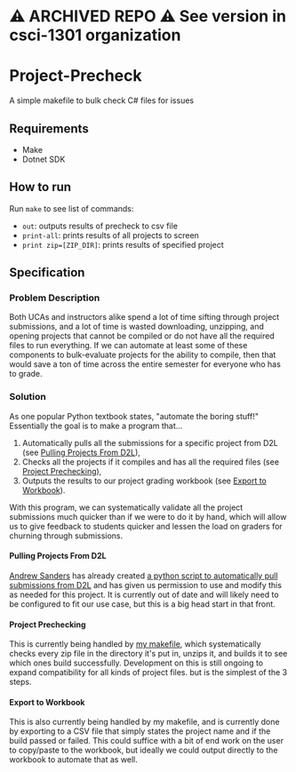 # ⚠️ ARCHIVED REPO ⚠️ See version in csci-1301 organization
# Project-Precheck
A simple makefile to bulk check C# files for issues

## Requirements
- Make
- Dotnet SDK

## How to run
Run `make` to see list of commands:
- `out`: outputs results of precheck to csv file
- `print-all`: prints results of all projects to screen
- `print zip=[ZIP_DIR]`: prints results of specified project

## Specification

### Problem Description
Both UCAs and instructors alike spend a lot of time sifting through project submissions, and a lot of time is wasted downloading, unzipping, and opening projects that cannot be compiled or do not have all the required files to run everything. If we can automate at least some of these components to bulk-evaluate projects for the ability to compile, then that would save a ton of time across the entire semester for everyone who has to grade. 

### Solution
As one popular Python textbook states, "automate the boring stuff!" Essentially the goal is to make a program that...

1. Automatically pulls all the submissions for a specific project from D2L (see [Pulling Projects From D2L](#pulling-projects-from-d2l)),
2. Checks all the projects if it compiles and has all the required files (see [Project Prechecking](#project-prechecking)),
3. Outputs the results to our project grading workbook (see [Export to Workbook](#export-to-workbook)).

With this program, we can systematically validate all the project submissions much quicker than if we were to do it by hand, which will allow us to give feedback to students quicker and lessen the load on graders for churning through submissions.

#### Pulling Projects From D2L 
[Andrew Sanders](https://github.com/andrew101sanders) has already created [a python script to automatically pull submissions from D2L](https://github.com/andrew101sanders/CSCI-Data-Collection-Scripts) and has given us permission to use and modify this as needed for this project. It is currently out of date and will likely need to be configured to fit our use case, but this is a big head start in that front.

#### Project Prechecking
This is currently being handled by [my makefile](https://github.com/jweeks2023/Project-Precheck/blob/main/makefile), which systematically checks every zip file in the directory it's put in, unzips it, and builds it to see which ones build successfully. Development on this is still ongoing to expand compatibility for all kinds of project files. but is the simplest of the 3 steps.

#### Export to Workbook
This is also currently being handled by my makefile, and is currently done by exporting to a CSV file that simply states the project name and if the build passed or failed. This could suffice with a bit of end work on the user to copy/paste to the workbook, but ideally we could output directly to the workbook to automate that as well.
